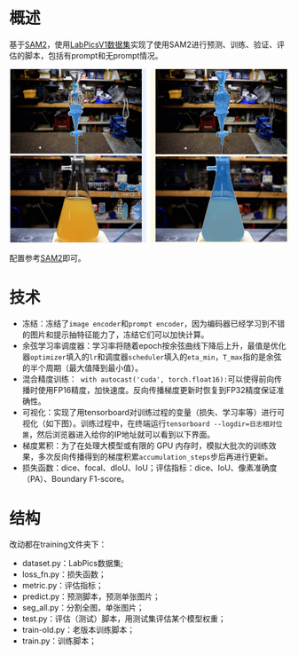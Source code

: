 # 概述
基于[SAM2](https://github.com/facebookresearch/sam2)，使用[LabPicsV1数据集](https://zenodo.org/records/3697452/files/LabPicsV1.zip?download=1)实现了使用SAM2进行预测、训练、验证、评估的脚本，包括有prompt和无prompt情况。

![微调前后对比](./assets/contrast.png)

配置参考[SAM2](https://github.com/facebookresearch/sam2)即可。

# 技术
*   冻结：冻结了`image encoder`和`prompt encoder`，因为编码器已经学习到不错的图片和提示抽特征能力了，冻结它们可以加快计算。
*   余弦学习率调度器：学习率将随着epoch按余弦曲线下降后上升，最值是优化器`optimizer`填入的`lr`和调度器`scheduler`填入的`eta_min`，`T_max`指的是余弦的半个周期（最大值降到最小值）。
*   混合精度训练：` with autocast('cuda', torch.float16):`可以使得前向传播时使用FP16精度，加快速度。反向传播梯度更新时恢复到FP32精度保证准确性。
*   可视化：实现了用tensorboard对训练过程的变量（损失、学习率等）进行可视化（如下图）。训练过程中，在终端运行`tensorboard --logdir=日志相对位置`，然后浏览器进入给你的IP地址就可以看到以下界面。
*   梯度累积：为了在处理大模型或有限的 GPU 内存时，模拟大批次的训练效果，多次反向传播得到的梯度积累`accumulation_steps`步后再进行更新。
*   损失函数：dice、focal、dIoU、IoU；评估指标：dice、IoU、像素准确度（PA）、Boundary F1-score。

# 结构
改动都在training文件夹下：
- dataset.py：LabPics数据集;
- loss_fn.py：损失函数；
- metric.py：评估指标；
- predict.py：预测脚本，预测单张图片；
- seg_all.py：分割全图，单张图片；
- test.py：评估（测试）脚本，用测试集评估某个模型权重；
- train-old.py：老版本训练脚本；
- train.py：训练脚本；